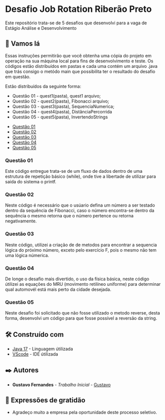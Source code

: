 # Desafio Job Rotation Riberão Preto

Este repositório trata-se de 5 desafios que desenvolvi para a vaga de Estágio Análise e Desenvolvimento


## 🚀 Vamos lá

Essas instruções permitirão que você obtenha uma cópia do projeto em operação na sua máquina local para fins de desenvolvimento e teste.
Os códigos estão distribuídos em pastas e cada uma contém um arquivo .java que trás consigo o metódo main que possibilita ter o resultado do desafio em questão.

Estão distribuídos da seguinte forma:
  
  * Questão 01 - quest1(pasta), quest1 arquivo;
  * Questão 02 - quest2(pasta), Fibonacci arquivo;
  * Questão 03 - quest3(pasta), SequenciaNumerica;
  * Questão 04 - quest4(pasta), DistânciaPercorrida
  * Questão 05 - quest5(pasta), InvertendoStrings
  
  <!--ts Questões-->
   * [Questão 01](#[quest1](https://github.com/G7-blacktail/Desafio-Job-Rotation-Riber-o-Preto/tree/main/quest1))
   * [Questão 02](#[Fibonacci](https://github.com/G7-blacktail/Desafio-Job-Rotation-Riber-o-Preto/tree/main/quest2))
   * [Questão 03](#[SequenciaNumerica](https://github.com/G7-blacktail/Desafio-Job-Rotation-Riber-o-Preto/tree/main/quest3))
   * [Questão 04](#[DistanciaPercorrida](https://github.com/G7-blacktail/Desafio-Job-Rotation-Riber-o-Preto/tree/main/quest4))
   * [Questão 05](#[InvertendoStrings](https://github.com/G7-blacktail/Desafio-Job-Rotation-Riber-o-Preto/tree/main/quest5))
<!--te-->

### Questão 01

Este código entregue trata-se de um fluxo de dados dentro de uma estrutura de repetição básico (while), onde tive a libertade de utilizar para saida do sistema o printf.

### Questão 02
Neste código é necessário que o usúario defina um número a ser testado dentro da sequência de Fibonacci, caso o número encontra-se dentro da sequência o mesmo retorna que o número pertence ou retorna negativamente.

### Questão 03
Neste código, utilizei a criação de de metodos para encontrar a sequencia lógica do próximo número, exceto pelo exercício F, pois o mesmo não tem uma lógica númerica.

### Questão 04
De longe o desafio mais divertido, o uso da física básica, neste código útilizei as equações do MRU (movimento retilíneo uniforme) para determinar qual automovél está mais perto da cidade desejada.

### Questão 05
Neste desafio foi solicitado que não fosse utilizado o metodo reverse, desta forma, desenvolvi um código para que fosse possível a reversão da string.



## 🛠️ Construído com


* [Java 17]([http://www.dropwizard.io/1.0.2/docs/](https://docs.oracle.com/en/java/javase/17/)) - Linguagem útilizada
* [VScode](https://maven.apache.org/) - IDE útilizada


## ✒️ Autores

* **Gustavo Fernandes** - *Trabalho Inicial* - [Gustavo]([https://github.com/linkParaPerfil](https://github.com/G7-blacktail))

## 🎁 Expressões de gratidão

* Agradeço muito a empresa pela oportunidade deste processo seletivo.



